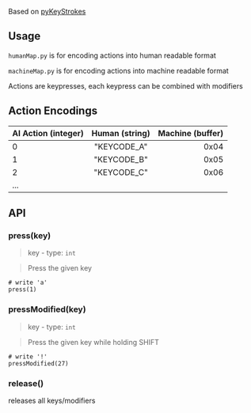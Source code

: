 Based on [pyKeyStrokes](https://github.com/lolotrgeek/piKeyStrokes)

## Usage
`humanMap.py` is for encoding actions into human readable format

`machineMap.py` is for encoding actions into machine readable format

Actions are keypresses, each keypress can be combined with modifiers

## Action Encodings

| AI Action (integer)  |      Human (string)      |  Machine (buffer) |
|----------|:-------------:|------:|
| 0 |  "KEYCODE_A" | 0x04 |
| 1 |    "KEYCODE_B"  |   0x05 |
| 2 | "KEYCODE_C" |    0x06 |
|...|


## API
### press(key)
> key - type: `int`

> Press the given key

```
# write 'a'
press(1)
```

### pressModified(key)
> key - type: `int`

> Press the given key while holding SHIFT
```
# write '!'
pressModified(27)
```

### release()
releases all keys/modifiers